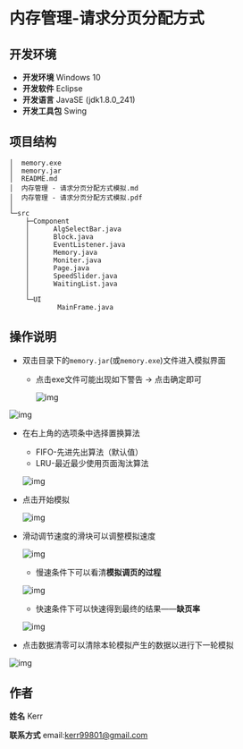 # 内存管理-请求分页分配方式

## 开发环境

* **开发环境**   Windows 10
* **开发软件**  Eclipse
* **开发语言**  JavaSE (jdk1.8.0_241)
* **开发工具包**  Swing

##  项目结构

```
│  memory.exe
│  memory.jar
│  README.md
│  内存管理 - 请求分页分配方式模拟.md
│  内存管理 - 请求分页分配方式模拟.pdf
│
└─src
    ├─Component
    │      AlgSelectBar.java
    │      Block.java
    │      EventListener.java
    │      Memory.java
    │      Moniter.java
    │      Page.java
    │      SpeedSlider.java
    │      WaitingList.java
    │
    └─UI
            MainFrame.java
```



## 操作说明

* 双击目录下的`memory.jar`(或`memory.exe`)文件进入模拟界面

  * 点击exe文件可能出现如下警告 -> 点击确定即可

    ![img](https://uploader.shimo.im/f/WMjA5j8uQaz16MPz.png!thumbnail)

![img](https://uploader.shimo.im/f/Wb9Du28hegYd4iBW.png!thumbnail)

* 在右上角的选项条中选择置换算法

  * FIFO-先进先出算法（默认值）
  * LRU-最近最少使用页面淘汰算法

  ![img](https://uploader.shimo.im/f/5vT4rdGNLBIdAJYA.png!thumbnail)

* 点击开始模拟

  ![img](https://uploader.shimo.im/f/DANXQZobU4ClFBS7.png!thumbnail)

* 滑动调节速度的滑块可以调整模拟速度

  ![img](https://uploader.shimo.im/f/bgd2ujVC3xchhQZa.png!thumbnail)

  * 慢速条件下可以看清**模拟调页的过程**

  ![img](https://uploader.shimo.im/f/bRYrzN3h0wqrKgI5.png!thumbnail)

  * 快速条件下可以快速得到最终的结果——**缺页率**

  ![img](https://uploader.shimo.im/f/DLLk4Cw7sC7dXKfv.png!thumbnail)

* 点击数据清零可以清除本轮模拟产生的数据以进行下一轮模拟

![img](https://uploader.shimo.im/f/kOOsFunG6K1tzPJG.png!thumbnail)



## 作者

**姓名**  Kerr

**联系方式**  email:kerr99801@gmail.com